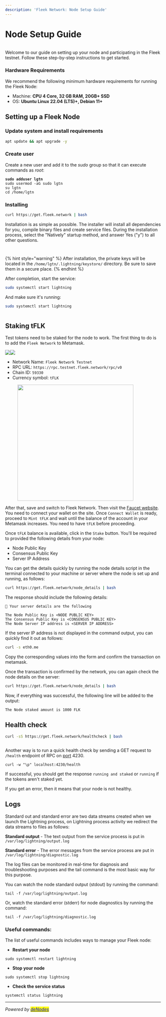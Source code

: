 ```yaml
---
description: 'Fleek Network: Node Setup Guide'
---
```


# Node Setup Guide

<figure><img src="../.gitbook/assets/Fleek Guide.png" alt=""><figcaption></figcaption></figure>

Welcome to our guide on setting up your node and participating in the Fleek testnet. Follow these step-by-step instructions to get started.

### Hardware Requirements <a href="#hardware-requirements" id="hardware-requirements"></a>

We recommend the following minimum hardware requirements for running the Fleek Node:

* Machine: **CPU 4 Core, 32 GB RAM, 20GB+ SSD**
* OS: **Ubuntu Linux 22.04 (LTS)+, Debian 11+**

## Setting up a Fleek Node

### Update system and install requirements

```bash
apt update && apt upgrade -y
```

### Create user

Create a new user and add it to the _sudo_ group so that it can execute commands as _root_:

<pre class="language-bash" data-line-numbers><code class="lang-bash"><strong>sudo adduser lgtn
</strong>sudo usermod -aG sudo lgtn
su lgtn
cd /home/lgtn
</code></pre>

### Installing <a href="#run-the-script-for-a-quick-install" id="run-the-script-for-a-quick-install"></a>

```bash
curl https://get.fleek.network | bash
```

Installation is as simple as possible. The installer will install all dependencies for you, compile binary files and create service files. During the installation process, select the "Natively" startup method, and answer Yes ("y") to all other questions.

<figure><img src="../.gitbook/assets/Fleek_install_natively.png" alt=""><figcaption></figcaption></figure>

<figure><img src="../.gitbook/assets/Fleek_default_path.png" alt=""><figcaption></figcaption></figure>

{% hint style="warning" %}
After installation, the private keys will be located in the `/home/lgtn/.lightning/keystore/` directory. Be sure to save them in a secure place.
{% endhint %}

After completion, start the service:

```bash
sudo systemctl start lightning
```

And make sure it's running:

```bash
sudo systemctl start lightning
```

<figure><img src="../.gitbook/assets/Fleek_service_started.png" alt=""><figcaption></figcaption></figure>

## Staking tFLK

Test tokens need to be staked for the node to work. The first thing to do is to add the `Fleek Network` to Metamask.

![](../.gitbook/assets/Fleek\_mm\_network1.png)![](../.gitbook/assets/Fleek\_mm\_network2.png)

* Network Name: `Fleek Network Testnet`
* RPC URL: `https://rpc.testnet.fleek.network/rpc/v0`
* Chain ID: `59330`
* Currency symbol: `tFLK`

<figure><img src="../.gitbook/assets/Fleek_mm_network3.png" alt="" width="375"><figcaption></figcaption></figure>

After that, save and switch to Fleek Network. Then visit the [Faucet website](https://faucet.testnet.fleek.network/). You need to connect your wallet on the site. Once `Connect Wallet` is ready, proceed to `Mint tFLK` and wait until the balance of the account in your Metamask increases. You need to have `tFLK` before proceeding.&#x20;

Once `tFLK` balance is available, click in the `Stake` button. You'll be required to provided the following details from your node:

* Node Public Key
* Consensus Public Key
* Server IP Address

You can get the details quickly by running the node details script in the terminal connected to your machine or server where the node is set up and running, as follows:

```bash
curl https://get.fleek.network/node_details | bash
```

The response should include the following details:

```
🤖 Your server details are the following

The Node Public Key is <NODE PUBLIC KEY>
The Consensus Public Key is <CONSENSUS PUBLIC KEY>
The Node Server IP address is <SERVER IP ADDRESS>
```

If the server IP address is not displayed in the command output, you can quickly find it out as follows:

```bash
curl -s eth0.me
```

Copy the corresponding values into the form and confirm the transaction on metamask.

Once the transaction is confirmed by the network, you can again check the node details on the server:

```bash
curl https://get.fleek.network/node_details | bash
```

Now, if everything was successful, the following line will be added to the output:

```
The Node staked amount is 1000 FLK
```

## Health check

```bash
curl -sS https://get.fleek.network/healthcheck | bash
```

<figure><img src="../.gitbook/assets/Fleek-health-check.png" alt=""><figcaption></figcaption></figure>

Another way is to run a quick health check by sending a GET request to `/health` endpoint of RPC on [port](https://docs.fleek.network/docs/node/requirements/#ports) 4230.

```
curl -w "\p" localhost:4230/health
```

If successful, you should get the response `running and staked` or `running` if the tokens aren't staked yet.

If you get an error, then it means that your node is not healthy.

## Logs

Standard out and standard error are two data streams created when we launch the Lightning process, on Lightning process activity we redirect the data streams to files as follows:

**Standard output** - The text output from the service process is put in `/var/log/lightning/output.log`

**Standard error** - The error messages from the service process are put in `/var/log/lightning/diagnostic.log`

The log files can be monitored in real-time for diagnosis and troubleshooting purposes and the tail command is the most basic way for this purpose.

You can watch the node standard output (stdout) by running the command:

```
tail -f /var/log/lightning/output.log
```

Or, watch the standard error (stderr) for node diagnostics by running the command:

```
tail -f /var/log/lightning/diagnostic.log
```

### Useful commands:

The list of useful commands includes ways to manage your Fleek node:

* **Restart your node**

```
sudo systemctl restart lightning
```

* **Stop your node**

```
sudo systemctl stop lightning
```

* **Check the service status**

```
systemctl status lightning
```

***

_Powered by_ [_<mark style="color:blue;">deNodes</mark>_](https://twitter.com/\_denodes)
